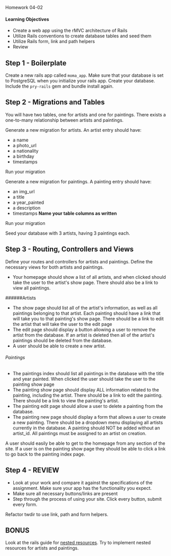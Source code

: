 Homework 04-02

#### Learning Objectives
- Create a web app using the rMVC architecture of Rails
- Utilize Rails conventions to create database tables and seed them
- Utilize Rails form, link and path helpers
- Review

## Step 1 - Boilerplate
Create a new rails app called `moma_app`. Make sure that your database is set to PostgreSQL when you initialize your rails app. Create your database. Include the `pry-rails` gem and bundle install again.

## Step 2 - Migrations and Tables
You will have two tables, one for artists and one for paintings. There exists a one-to-many relationship between artists and paintings.

Generate a new migration for artists. An artist entry should have:
- a name
- a photo_url
- a nationality
- a birthday
- timestamps

Run your migration

Generate a new migration for paintings. A painting entry should have:
- an img_url
- a title
- a year_painted
- a description
- timestamps
__Name your table columns as written__

Run your migration

Seed your database with 3 artists, having 3 paintings each.

## Step 3 - Routing, Controllers and Views
Define your routes and controllers for artists and paintings. Define the necessary views for both artists and paintings.

- Your homepage should show a list of all artists, and when clicked should take the user to the artist's show page. There should also be a link to view all paintings.

######Artists
- The show page should list all of the artist's information, as well as all paintings belonging to that artist. Each painting should have a link that will take you to that painting's show page. There should be a link to edit the artist that will take the user to the edit page
- The edit page should display a button allowing a user to remove the artist from the database. If an artist is deleted then all of the artist's paintings should be deleted from the database.
- A user should be able to create a new artist.

###### Paintings
- The paintings index should list all paintings in the database with the title and year painted. When clicked the user should take the user to the painting show page
- The painting show page should display ALL information related to the painting, including the artist. There should be a link to edit the painting. There should be a link to view the painting's artist.
- The painting edit page should allow a user to delete a painting from the database.
- The painting new page should display a form that allows a user to create a new painting. There should be a dropdown menu displaying all artists currently in the database. A painting should NOT be added without an artist_id. All paintings must be assigned to an artist on creation.

A user should easily be able to get to the homepage from any section of the site. If a user is on the painting show page they should be able to click a link to go back to the painting index page.

## Step 4 - REVIEW

- Look at your work and compare it against the specifications of the assignment. Make sure your app has the functionality you expect.
- Make sure all necessary buttons/links are present
- Step through the process of using your site. Click every button, submit every form.

Refactor twdir to use link, path and form helpers.

## BONUS

Look at the rails guide for [nested resources](http://guides.rubyonrails.org/routing.html#nested-resources). Try to implement nested resources for artists and paintings.